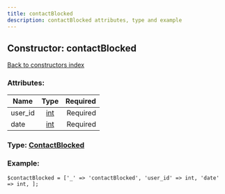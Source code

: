 ```yaml
---
title: contactBlocked
description: contactBlocked attributes, type and example
---
```

## Constructor: contactBlocked  
[Back to constructors index](index.md)



### Attributes:

| Name     |    Type       | Required |
|----------|:-------------:|---------:|
|user\_id|[int](../types/int.md) | Required|
|date|[int](../types/int.md) | Required|



### Type: [ContactBlocked](../types/ContactBlocked.md)


### Example:

```
$contactBlocked = ['_' => 'contactBlocked', 'user_id' => int, 'date' => int, ];
```